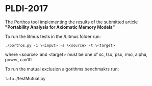 # PLDI-2017
The Porthos tool implementing the results of the submitted article **"Portability Analysis for Axiomatic Memory Models"**

To run the litmus tests in the /Litmus folder run: 

```./porthos.py -i \<input> -s \<source> -t \<target>```

where \<source> and \<target> must be one of sc, tso, pso, rmo, alpha, power, cav10

To run the mutual exclusion algorithms benchmakrs run:

```lala```
./testMutual.py
